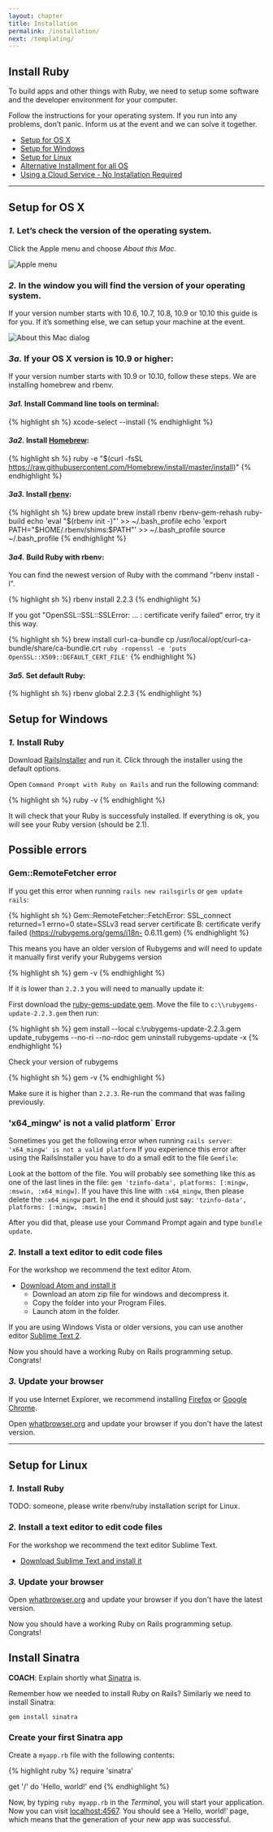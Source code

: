 ```yaml
---
layout: chapter
title: Installation
permalink: /installation/
next: /templating/
---
```



## Install Ruby

To build apps and other things with Ruby, we need to setup some software and the developer environment for your computer.

Follow the instructions for your operating system. If you run into any problems, don&#8217;t panic. Inform us at the event and we can solve it together.

* [Setup for OS X](#setup-for-os-x)
* [Setup for Windows](#setup-for-windows)
* [Setup for Linux](#setup-for-linux)
* [Alternative Installment for all OS](#virtual-machine)
* [Using a Cloud Service - No Installation Required](#using-a-cloud-service)

<hr />

## Setup for OS X

### *1.* Let&#8217;s check the version of the operating system.

Click the Apple menu and choose *About this Mac*.

![Apple menu](/screenshots/apple-menu.png "Apple menu")

### *2.* In the window you will find the version of your operating system.
If your version number starts with 10.6, 10.7, 10.8, 10.9 or 10.10 this guide is for you. If it&#8217;s something else, we can setup your machine at the event.

![About this Mac dialog](/screenshots/apple-dialog.png "About this Mac dialog")

### *3a.* If your OS X version is 10.9 or higher:

If your version number starts with 10.9 or 10.10, follow these steps. We are installing homebrew and rbenv.

#### *3a1.* Install Command line tools on terminal:

{% highlight sh %}
xcode-select --install
{% endhighlight %}

#### *3a2.* Install [Homebrew](http://brew.sh/):

{% highlight sh %}
ruby -e "$(curl -fsSL https://raw.githubusercontent.com/Homebrew/install/master/install)"
{% endhighlight %}

#### *3a3.* Install [rbenv](https://github.com/sstephenson/rbenv):

{% highlight sh %}
brew update
brew install rbenv rbenv-gem-rehash ruby-build
echo 'eval "$(rbenv init -)"' >> ~/.bash_profile
echo 'export PATH="$HOME/.rbenv/shims:$PATH"' >> ~/.bash_profile
source ~/.bash_profile
{% endhighlight %}

#### *3a4.* Build Ruby with rbenv:

You can find the newest version of Ruby with the command "rbenv install -l".

{% highlight sh %}
rbenv install 2.2.3
{% endhighlight %}

If you got "OpenSSL::SSL::SSLError: ... : certificate verify failed" error, try it this way.

{% highlight sh %}
brew install curl-ca-bundle
cp /usr/local/opt/curl-ca-bundle/share/ca-bundle.crt `ruby -ropenssl -e 'puts OpenSSL::X509::DEFAULT_CERT_FILE'`
{% endhighlight %}

#### *3a5.* Set default Ruby:

{% highlight sh %}
rbenv global 2.2.3
{% endhighlight %}

## Setup for Windows

### *1.* Install Ruby

Download [RailsInstaller](https://s3.amazonaws.com/railsinstaller/Windows/railsinstaller-3.1.0.exe) and run it. Click through the installer using the default options.

Open `Command Prompt with Ruby on Rails` and run the following command:

{% highlight sh %}
ruby -v
{% endhighlight %}

It will check that your Ruby is successfuly installed. If everything is ok, you will see your Ruby version (should be 2.1).

## Possible errors

### Gem::RemoteFetcher error

If you get this error when running `rails new railsgirls` or `gem update rails`:

{% highlight sh %}
Gem::RemoteFetcher::FetchError: SSL_connect returned=1 errno=0 state=SSLv3 read
server certificate B: certificate verify failed (https://rubygems.org/gems/i18n-
0.6.11.gem)
{% endhighlight %}

This means you have an older version of Rubygems and will need to update it manually first verify your Rubygems version

{% highlight sh %}
gem -v
{% endhighlight %}

If it is lower than `2.2.3` you will need to manually update it:


First download the [ruby-gems-update gem](https://github.com/rubygems/rubygems/releases/download/v2.2.3/rubygems-update-2.2.3.gem). Move the file to `c:\\rubygems-update-2.2.3.gem` then run:

{% highlight sh %}
gem install --local c:\\rubygems-update-2.2.3.gem
update_rubygems --no-ri --no-rdoc
gem uninstall rubygems-update -x
{% endhighlight %}

Check your version of rubygems

{% highlight sh %}
gem -v
{% endhighlight %}

Make sure it is higher than `2.2.3`. Re-run the command that was failing previously.


### 'x64_mingw' is not a valid platform` Error

Sometimes you get the following error when running `rails server`:
`'x64_mingw' is not a valid platform` If you experience this error after using the RailsInstaller you have to do a small edit to the file `Gemfile`:

Look at the bottom of the file. You will probably see something like this as one of the last lines in the file:
`gem 'tzinfo-data', platforms: [:mingw, :mswin, :x64_mingw]`. If you have this line with `:x64_mingw`, then please delete the `:x64_mingw` part. In the end it should just say:
`'tzinfo-data', platforms: [:mingw, :mswin]`

After you did that, please use your Command Prompt again and type `bundle update`.

### *2.* Install a text editor to edit code files

For the workshop we recommend the text editor Atom.

* [Download Atom and install it](https://github.com/atom/atom/releases/latest)
  * Download an atom zip file for windows and decompress it.
  * Copy the folder into your Program Files.
  * Launch atom in the folder.

If you are using Windows Vista or older versions, you can use another editor [Sublime Text 2](http://www.sublimetext.com/2).

Now you should have a working Ruby on Rails programming setup. Congrats!

### *3.* Update your browser

If you use Internet Explorer, we recommend installing [Firefox](mozilla.org/firefox) or [Google Chrome](google.com/chrome).

Open [whatbrowser.org](http://whatbrowser.org) and update your browser if you don't have the latest version.

<hr />

## Setup for Linux

### *1.* Install Ruby

TODO: someone, please write rbenv/ruby installation script for Linux.

### *2.* Install a text editor to edit code files

For the workshop we recommend the text editor Sublime Text.

* [Download Sublime Text and install it](http://www.sublimetext.com/2)


### *3.* Update your browser

Open [whatbrowser.org](http://whatbrowser.org) and update your browser if you don't have the latest version.


Now you should have a working Ruby on Rails programming setup. Congrats!

## Install Sinatra

__COACH__: Explain shortly what [Sinatra](http://www.sinatrarb.com) is.

Remember how we needed to install Ruby on Rails? Similarly we need to install Sinatra:

`gem install sinatra`

### Create your first Sinatra app

Create a `myapp.rb` file with the following contents:

{% highlight ruby %}
require 'sinatra'

get '/' do
  'Hello, world!'
end
{% endhighlight %}

Now, by typing `ruby myapp.rb` in the _Terminal_, you will start your application.
Now you can visit <a href="localhost:4567" target="_blank">localhost:4567</a>. You should
see a ‘Hello, world!’ page, which means that the generation of your new app was successful.
